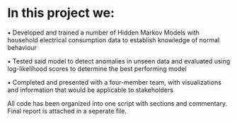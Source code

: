 # In this project we:

▪ Developed and trained a number of Hidden Markov Models with household electrical consumption data to establish knowledge of normal behaviour

▪ Tested said model to detect anomalies in unseen data and evaluated using log-likelihood scores to determine the best performing model

▪ Completed and presented with a four-member team, with visualizations and information that would be applicable to stakeholders


All code has been organized into one script with sections and commentary. Final report is attached in a seperate file.
